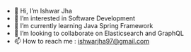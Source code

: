 - 👋 Hi, I’m Ishwar Jha
- 👀 I’m interested in Software Development
- 🌱 I’m currently learning Java Spring Framework
- 💞️ I’m looking to collaborate on Elasticsearch and GraphQL
- 📫 How to reach me : ishwarjha97@gmail.com

<!---
ishwarjha97/ishwarjha97 is a ✨ special ✨ repository because its `README.md` (this file) appears on your GitHub profile.
You can click the Preview link to take a look at your changes.
--->
